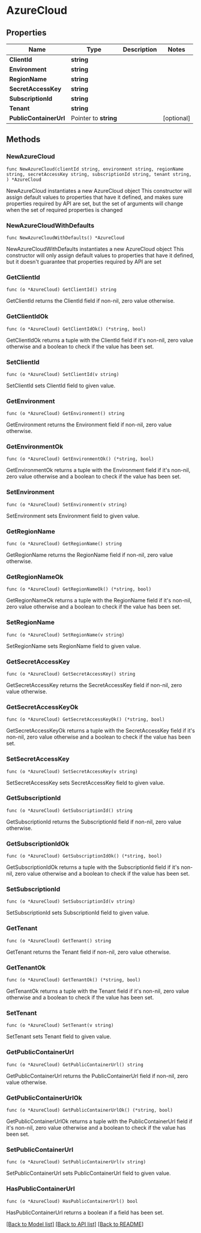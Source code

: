 # AzureCloud

## Properties

Name | Type | Description | Notes
------------ | ------------- | ------------- | -------------
**ClientId** | **string** |  | 
**Environment** | **string** |  | 
**RegionName** | **string** |  | 
**SecretAccessKey** | **string** |  | 
**SubscriptionId** | **string** |  | 
**Tenant** | **string** |  | 
**PublicContainerUrl** | Pointer to **string** |  | [optional] 

## Methods

### NewAzureCloud

`func NewAzureCloud(clientId string, environment string, regionName string, secretAccessKey string, subscriptionId string, tenant string, ) *AzureCloud`

NewAzureCloud instantiates a new AzureCloud object
This constructor will assign default values to properties that have it defined,
and makes sure properties required by API are set, but the set of arguments
will change when the set of required properties is changed

### NewAzureCloudWithDefaults

`func NewAzureCloudWithDefaults() *AzureCloud`

NewAzureCloudWithDefaults instantiates a new AzureCloud object
This constructor will only assign default values to properties that have it defined,
but it doesn't guarantee that properties required by API are set

### GetClientId

`func (o *AzureCloud) GetClientId() string`

GetClientId returns the ClientId field if non-nil, zero value otherwise.

### GetClientIdOk

`func (o *AzureCloud) GetClientIdOk() (*string, bool)`

GetClientIdOk returns a tuple with the ClientId field if it's non-nil, zero value otherwise
and a boolean to check if the value has been set.

### SetClientId

`func (o *AzureCloud) SetClientId(v string)`

SetClientId sets ClientId field to given value.


### GetEnvironment

`func (o *AzureCloud) GetEnvironment() string`

GetEnvironment returns the Environment field if non-nil, zero value otherwise.

### GetEnvironmentOk

`func (o *AzureCloud) GetEnvironmentOk() (*string, bool)`

GetEnvironmentOk returns a tuple with the Environment field if it's non-nil, zero value otherwise
and a boolean to check if the value has been set.

### SetEnvironment

`func (o *AzureCloud) SetEnvironment(v string)`

SetEnvironment sets Environment field to given value.


### GetRegionName

`func (o *AzureCloud) GetRegionName() string`

GetRegionName returns the RegionName field if non-nil, zero value otherwise.

### GetRegionNameOk

`func (o *AzureCloud) GetRegionNameOk() (*string, bool)`

GetRegionNameOk returns a tuple with the RegionName field if it's non-nil, zero value otherwise
and a boolean to check if the value has been set.

### SetRegionName

`func (o *AzureCloud) SetRegionName(v string)`

SetRegionName sets RegionName field to given value.


### GetSecretAccessKey

`func (o *AzureCloud) GetSecretAccessKey() string`

GetSecretAccessKey returns the SecretAccessKey field if non-nil, zero value otherwise.

### GetSecretAccessKeyOk

`func (o *AzureCloud) GetSecretAccessKeyOk() (*string, bool)`

GetSecretAccessKeyOk returns a tuple with the SecretAccessKey field if it's non-nil, zero value otherwise
and a boolean to check if the value has been set.

### SetSecretAccessKey

`func (o *AzureCloud) SetSecretAccessKey(v string)`

SetSecretAccessKey sets SecretAccessKey field to given value.


### GetSubscriptionId

`func (o *AzureCloud) GetSubscriptionId() string`

GetSubscriptionId returns the SubscriptionId field if non-nil, zero value otherwise.

### GetSubscriptionIdOk

`func (o *AzureCloud) GetSubscriptionIdOk() (*string, bool)`

GetSubscriptionIdOk returns a tuple with the SubscriptionId field if it's non-nil, zero value otherwise
and a boolean to check if the value has been set.

### SetSubscriptionId

`func (o *AzureCloud) SetSubscriptionId(v string)`

SetSubscriptionId sets SubscriptionId field to given value.


### GetTenant

`func (o *AzureCloud) GetTenant() string`

GetTenant returns the Tenant field if non-nil, zero value otherwise.

### GetTenantOk

`func (o *AzureCloud) GetTenantOk() (*string, bool)`

GetTenantOk returns a tuple with the Tenant field if it's non-nil, zero value otherwise
and a boolean to check if the value has been set.

### SetTenant

`func (o *AzureCloud) SetTenant(v string)`

SetTenant sets Tenant field to given value.


### GetPublicContainerUrl

`func (o *AzureCloud) GetPublicContainerUrl() string`

GetPublicContainerUrl returns the PublicContainerUrl field if non-nil, zero value otherwise.

### GetPublicContainerUrlOk

`func (o *AzureCloud) GetPublicContainerUrlOk() (*string, bool)`

GetPublicContainerUrlOk returns a tuple with the PublicContainerUrl field if it's non-nil, zero value otherwise
and a boolean to check if the value has been set.

### SetPublicContainerUrl

`func (o *AzureCloud) SetPublicContainerUrl(v string)`

SetPublicContainerUrl sets PublicContainerUrl field to given value.

### HasPublicContainerUrl

`func (o *AzureCloud) HasPublicContainerUrl() bool`

HasPublicContainerUrl returns a boolean if a field has been set.


[[Back to Model list]](../README.md#documentation-for-models) [[Back to API list]](../README.md#documentation-for-api-endpoints) [[Back to README]](../README.md)


